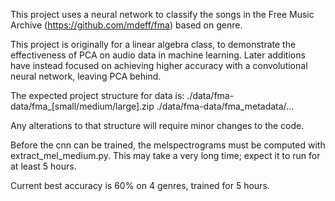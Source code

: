 This project uses a neural network to classify the songs in the Free Music Archive (https://github.com/mdeff/fma) based on genre.

This project is originally for a linear algebra class, to demonstrate the effectiveness of PCA on audio data in machine learning.
Later additions have instead focused on achieving higher accuracy with a convolutional neural network, leaving PCA behind.


The expected project structure for data is:
./data/fma-data/fma_[small/medium/large].zip
./data/fma-data/fma_metadata/...

Any alterations to that structure will require minor changes to the code.

Before the cnn can be trained, the melspectrograms must be computed with extract_mel_medium.py. This may take a very long time; expect it to run for at least 5 hours.

Current best accuracy is 60% on 4 genres, trained for 5 hours.
